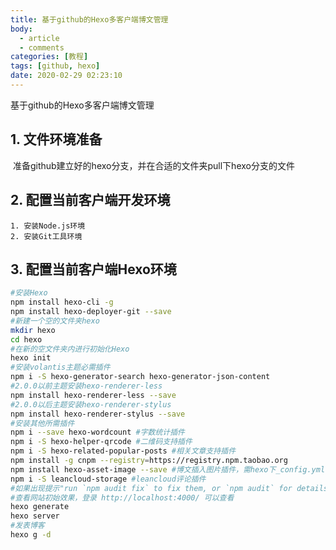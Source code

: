 ```yaml
---
title: 基于github的Hexo多客户端博文管理
body:
  - article
  - comments
categories: [教程]
tags: [github, hexo]
date: 2020-02-29 0‏‎2:23:10
---
```


基于github的Hexo多客户端博文管理

<!-- more -->

<meta name="referrer" content="no-referrer"/>

## 1. 文件环境准备

​	准备github建立好的hexo分支，并在合适的文件夹pull下hexo分支的文件

## 2. 配置当前客户端开发环境

	1. 安装Node.js环境
	2. 安装Git工具环境

## 3. 配置当前客户端Hexo环境

```bash
#安装Hexo
npm install hexo-cli -g
npm install hexo-deployer-git --save
#新建一个空的文件夹hexo
mkdir hexo
cd hexo
#在新的空文件夹内进行初始化Hexo
hexo init
#安装volantis主题必需插件
npm i -S hexo-generator-search hexo-generator-json-content
#2.0.0以前主题安装hexo-renderer-less
npm install hexo-renderer-less --save
#2.0.0以后主题安装hexo-renderer-stylus
npm install hexo-renderer-stylus --save
#安装其他所需插件
npm i --save hexo-wordcount #字数统计插件
npm i -S hexo-helper-qrcode #二维码支持插件
npm i -S hexo-related-popular-posts #相关文章支持插件
npm install -g cnpm --registry=https://registry.npm.taobao.org
npm install hexo-asset-image --save #博文插入图片插件，需hexo下_config.yml设置psot_asset_folder:true
npm i -S leancloud-storage #leancloud评论插件
#如果出现提示"run `npm audit fix` to fix them, or `npm audit` for details"，直接运行"npm audit fix"即可
#查看网站初始效果，登录 http://localhost:4000/ 可以查看
hexo generate  
hexo server
#发表博客
hexo g -d

```


